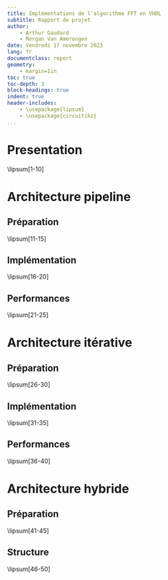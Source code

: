 ```yaml
---
title: Implémentations de l'algorithme FFT en VHDL
subtitle: Rapport de projet
author:
	- Arthur Gaudard
	- Morgan Van Amerongen
date: Vendredi 17 novembre 2023
lang: fr
documentclass: report
geometry:
	- margin=1in
toc: true
toc-depth: 3
block-headings: true
indent: true
header-includes:
	- \usepackage{lipsum}
	- \usepackage{circuitikz}
...
```


# Presentation

\lipsum[1-10]

# Architecture pipeline

## Préparation

\lipsum[11-15]

## Implémentation

\lipsum[16-20]

## Performances

\lipsum[21-25]

# Architecture itérative

## Préparation

\lipsum[26-30]

## Implémentation

\lipsum[31-35]

## Performances

\lipsum[36-40]

# Architecture hybride

## Préparation

\lipsum[41-45]

## Structure

\lipsum[46-50]
